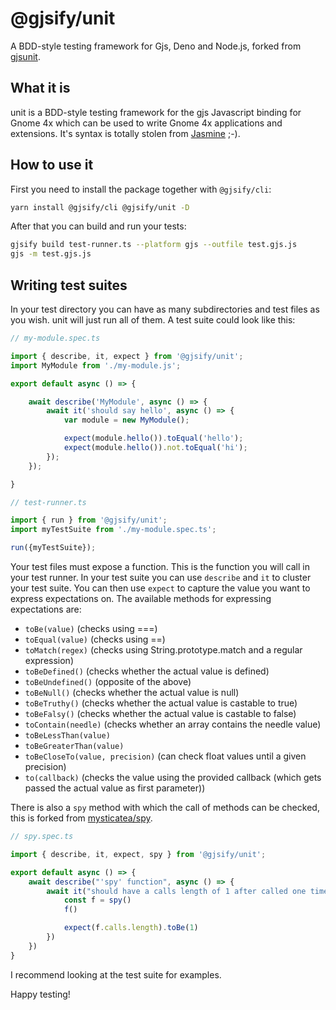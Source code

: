 # @gjsify/unit

A BDD-style testing framework for Gjs, Deno and Node.js, forked from [gjsunit](https://github.com/philipphoffmann/gjsunit).

## What it is
unit is a BDD-style testing framework for the gjs Javascript binding for Gnome 4x which can be used to write Gnome 4x applications and extensions. It's syntax is totally stolen from [Jasmine](http://jasmine.github.io/) ;-).

## How to use it

First you need to install the package together with `@gjsify/cli`:

```bash
yarn install @gjsify/cli @gjsify/unit -D
```

After that you can build and run your tests:

```bash
gjsify build test-runner.ts --platform gjs --outfile test.gjs.js
gjs -m test.gjs.js
```

## Writing test suites

In your test directory you can have as many subdirectories and test files as you wish. unit will just run all of them.
A test suite could look like this:

```js
// my-module.spec.ts

import { describe, it, expect } from '@gjsify/unit';
import MyModule from './my-module.js';

export default async () => {

	await describe('MyModule', async () => {
		await it('should say hello', async () => {
			var module = new MyModule();

			expect(module.hello()).toEqual('hello');
			expect(module.hello()).not.toEqual('hi');
		});
	});

}
```

```js
// test-runner.ts

import { run } from '@gjsify/unit';
import myTestSuite from './my-module.spec.ts';

run({myTestSuite});
```


Your test files must expose a function. This is the function you will call in your test runner. In your test suite you can use `describe` and `it` to cluster your test suite. You can then use `expect` to capture the value you want to express expectations on. The available methods for expressing expectations are:
- `toBe(value)` (checks using ===)
- `toEqual(value)` (checks using ==)
- `toMatch(regex)` (checks using String.prototype.match and a regular expression)
- `toBeDefined()` (checks whether the actual value is defined)
- `toBeUndefined()` (opposite of the above)
- `toBeNull()` (checks whether the actual value is null)
- `toBeTruthy()` (checks whether the actual value is castable to true)
- `toBeFalsy()` (checks whether the actual value is castable to false)
- `toContain(needle)` (checks whether an array contains the needle value)
- `toBeLessThan(value)`
- `toBeGreaterThan(value)`
- `toBeCloseTo(value, precision)` (can check float values until a given precision)
- `to(callback)` (checks the value using the provided callback (which gets passed the actual value as first parameter))

There is also a `spy` method with which the call of methods can be checked, this is forked from [mysticatea/spy](https://github.com/mysticatea/spy).

```js
// spy.spec.ts

import { describe, it, expect, spy } from '@gjsify/unit';

export default async () => {
    await describe("'spy' function", async () => {
        await it("should have a calls length of 1 after called one time.", async () => {
            const f = spy()
            f()

            expect(f.calls.length).toBe(1)
        })
	})
}
```

I recommend looking at the test suite for examples.

Happy testing!


